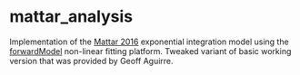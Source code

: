 # mattar_analysis
Implementation of the [Mattar 2016](https://www.cell.com/current-biology/pdf/S0960-9822(16)30419-5.pdf) exponential integration model using the [forwardModel](https://github.com/gkaguirrelab/forwardModel) non-linear fitting platform.
Tweaked variant of basic working version that was provided by Geoff Aguirre.

